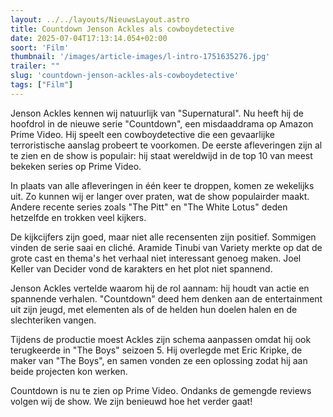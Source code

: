 ```yaml
---
layout: ../../layouts/NieuwsLayout.astro
title: Countdown Jenson Ackles als cowboydetective
date: 2025-07-04T17:13:14.054+02:00
soort: 'Film'
thumbnail: '/images/article-images/l-intro-1751635276.jpg'
trailer: ""
slug: 'countdown-jenson-ackles-als-cowboydetective'
tags: ["Film"]
---
```


Jenson Ackles kennen wij natuurlijk van "Supernatural". Nu heeft hij de hoofdrol
in de nieuwe serie "Countdown", een misdaaddrama op Amazon Prime Video. Hij
speelt een cowboydetective die een gevaarlijke terroristische aanslag probeert
te voorkomen. De eerste afleveringen zijn al te zien en de show is populair: hij
staat wereldwijd in de top 10 van meest bekeken series op Prime Video.

In plaats van alle afleveringen in één keer te droppen, komen ze wekelijks uit.
Zo kunnen wij er langer over praten, wat de show populairder maakt. Andere
recente series zoals "The Pitt" en "The White Lotus" deden hetzelfde en trokken
veel kijkers.

De kijkcijfers zijn goed, maar niet alle recensenten zijn positief. Sommigen
vinden de serie saai en cliché. Aramide Tinubi van Variety merkte op dat de
grote cast en thema's het verhaal niet interessant genoeg maken. Joel Keller van
Decider vond de karakters en het plot niet spannend.

Jenson Ackles vertelde waarom hij de rol aannam: hij houdt van actie en
spannende verhalen. "Countdown" deed hem denken aan de entertainment uit zijn
jeugd, met elementen als of de helden hun doelen halen en de slechteriken
vangen.

Tijdens de productie moest Ackles zijn schema aanpassen omdat hij ook
terugkeerde in "The Boys" seizoen 5. Hij overlegde met Eric Kripke, de maker van
"The Boys", en samen vonden ze een oplossing zodat hij aan beide projecten kon
werken.

Countdown is nu te zien op Prime Video. Ondanks de gemengde reviews volgen wij
de show. We zijn benieuwd hoe het verder gaat!